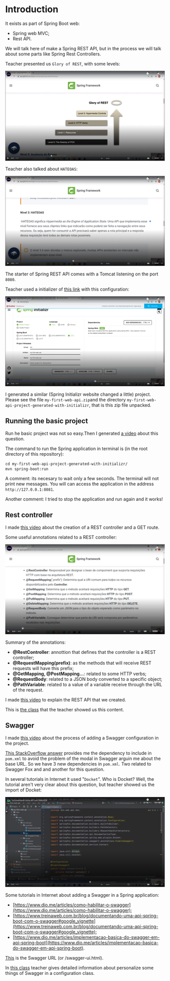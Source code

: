 # Introduction

It exists as part of Spring Boot web:

- Spring web MVC;
- Rest API.

We will talk here of make a Spring REST API, but in the process we will talk about some parts like Spring Rest Controllers.

Teacher presented us `Glory of REST`, with some levels:

![levels - glory of rest](images/glory-of-rest-levels.png)

Teacher also talked about `HATEOAS`:

![hateoas](images/hateoas.png)

The starter of Spring REST API comes with a Tomcat listening on the port `8080`.

Teacher used a initializer of [this link](http://start.spring.io) with this configuration:

![Initializer used](images/initializr-used.png)

I generated a similar (Spring Initializr website changed a little) project. Please see the file `my-first-web-api.zip`and the directory `my-first-web-api-project-generated-with-initializr`, that is this zip file unpacked.


## Running the basic project

Run he basic project was not so easy.Then I generated [a video](https://youtu.be/jAd0SjAaUgQ) about this question.

The command to run the Spring application in terminal is (in the root directory of this repository):

```
cd my-first-web-api-project-generated-with-initializr/
mvn spring-boot:run
```

A comment: its necesary to wait only a few seconds. The terminal will not print new messages. You will can access the application in the address `http://127.0.0.1:8081`.

Another comment: I tried to stop the application and run again and it works!


## Rest controller

I made [this video](https://youtu.be/HM3XCLFhtEg) about the creation of a REST controller and a GET route.

Some useful annotations related to a REST controller:

![some annotations](images/some-annotations.png)


Summary of the annotations:

- **@RestController**: annottion that defines that the controller is a REST controller;
- **@RequestMapping(prefix)**: as the methods that will receive REST requests will have this prefix;
- **@GetMapping, @PostMapping...**: related to some HTTP verbs;
- **@RequestBody**: related to a JSON body converted to a specific object;
- **@PathVariable**: related to a value of a variable receive through the URL of the request.

I made [this video](https://youtu.be/zP5PCH5asPQ) to explain the REST API that we created.

This is [the class](https://web.dio.me/course/criando-uma-api-rest-documentada-com-spring-web-e-swagger/learning/ce0b0876-dae5-49b8-986d-d1bc9781d96c?back=/track/coding-the-future-claro-java-spring-boot&tab=undefined&moduleId=undefined) that the teacher showed us this content.


## Swagger

I made [this video](https://youtu.be/UlXf0bZ4QKY) about the process of adding a Swagger configuration in the project.

[This StackOverflow answer](https://stackoverflow.com/a/77964227) provides me the dependency to include in `pom.xml` to avoid the problem of the modal in Swagger arguin me about the base URL. So we have 3 new dependencies in `pom.xml`. Two related to Swagger Fox and and another for this question.

In several tutorials in Internet it used "`Docket`". Who is Docket? Well, the tutorial aren't very clear about this question, but teacher showed us the import of Docket:

![Docket](images/docket.png)

Some tutorials in Internet about adding a Swagger in a Spring application:

- [https://www.dio.me/articles/como-habilitar-o-swagger](https://www.dio.me/articles/como-habilitar-o-swagger);
- [https://www.treinaweb.com.br/blog/documentando-uma-api-spring-boot-com-o-swagger#google_vignette](https://www.treinaweb.com.br/blog/documentando-uma-api-spring-boot-com-o-swagger#google_vignette);
- [https://www.dio.me/articles/implementacao-basica-do-swagger-em-api-spring-boot](https://www.dio.me/articles/implementacao-basica-do-swagger-em-api-spring-boot).

[This](http://127.0.0.1:8081/swagger-ui/index.html) is the Swagger URL (or /swagger-ui.html).

In [this class](https://web.dio.me/course/criando-uma-api-rest-documentada-com-spring-web-e-swagger/learning/731af7fe-4f2e-4d66-86db-5af62b9a8d57?back=/track/coding-the-future-claro-java-spring-boot&tab=undefined&moduleId=undefined) teacher gives detailed information about personalize some things of Swagger in a configuration class.